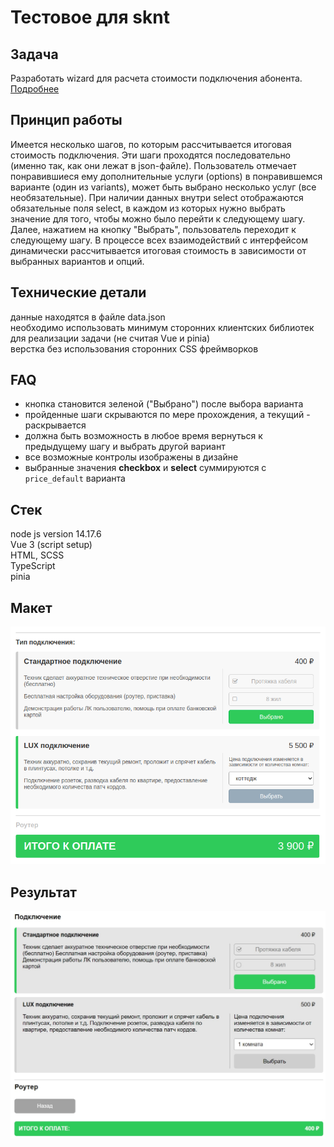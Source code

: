 # Тестовое для sknt

## Задача

Разработать wizard для расчета стоимости подключения абонента.  
[Подробнее](https://skynet.ru/job/frontend/vue/)

## Принцип работы

Имеется несколько шагов, по которым рассчитывается итоговая стоимость подключения. Эти шаги проходятся последовательно (именно так, как они лежат в json-файле). Пользователь отмечает понравившиеся ему дополнительные услуги (options) в понравившемся варианте (один из variants), может быть выбрано несколько услуг (все необязательные). При наличии данных внутри select отображаются обязательные поля select, в каждом из которых нужно выбрать значение для того, чтобы можно было перейти к следующему шагу. Далее, нажатием на кнопку "Выбрать", пользователь переходит к следующему шагу. В процессе всех взаимодействий с интерфейсом динамически рассчитывается итоговая стоимость в зависимости от выбранных вариантов и опций.

## Технические детали

данные находятся в файле data.json  
необходимо использовать минимум сторонних клиентских библиотек для реализации задачи (не считая Vue и pinia)  
верстка без использования сторонних CSS фреймворков

## FAQ

- кнопка становится зеленой ("Выбрано") после выбора варианта
- пройденные шаги скрываются по мере прохождения, а текущий - раскрывается
- должна быть возможность в любое время вернуться к предыдущему шагу и выбрать другой вариант
- все возможные контролы изображены в дизайне
- выбранные значения **checkbox** и **select** суммируются с `price_default` варианта

## Стек

node js version 14.17.6  
Vue 3 (script setup)  
HTML, SCSS  
TypeScript  
pinia

## Макет

![Макет](expected_design.png)

## Результат

![Результат](design_result.jpg)
